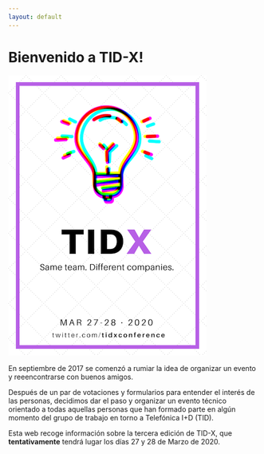 ```yaml
---
layout: default
---
```


# Bienvenido a TID-X!

![Tid-X](images/tidx.png)

En septiembre de 2017 se comenzó a rumiar la idea de organizar un evento y reeencontrarse con buenos amigos.

Después de un par de votaciones y formularios para entender el interés de las personas, decidimos dar el paso y organizar un evento técnico orientado a todas aquellas personas que han formado parte en algún momento del grupo de trabajo en torno a Telefónica I+D (TID).

Esta web recoge información sobre la tercera edición de TID-X, que **tentativamente** tendrá lugar los días 27 y 28
de Marzo de 2020.
